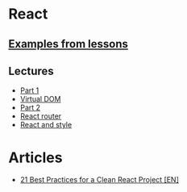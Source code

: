 # React

## [Examples from lessons](./examples)

## Lectures
* [Part 1](./part1)
* [Virtual DOM](./virtualDom)
* [Part 2](./part2)
* [React router](./router)
* [React and style](./reactAndStyle)
<!--
* [React project structure](./projectStructure) -->

# Articles
* [21 Best Practices for a Clean React Project [EN]](https://betterprogramming.pub/21-best-practices-for-a-clean-react-project-df788a682fb)